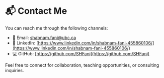 # 📬 Contact Me

You can reach me through the following channels:

- 📧 Email: [shabnam.fani@ubc.ca](mailto:shabnam.fani@ubc.ca)
- 💼 LinkedIn: [https://www.linkedin.com/in/shabnam-fani-455860106/](https://www.linkedin.com/in/shabnam-fani-455860106/)
- 💻 GitHub: [https://github.com/SHFani](https://github.com/SHFani)

Feel free to connect for collaboration, teaching opportunities, or consulting inquiries.





